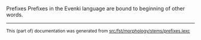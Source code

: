 Prefixes
Prefixes in the Evenki language are bound to beginning of other words.

* * *

<small>This (part of) documentation was generated from [src/fst/morphology/stems/prefixes.lexc](https://github.com/giellalt/lang-evn/blob/main/src/fst/morphology/stems/prefixes.lexc)</small>

